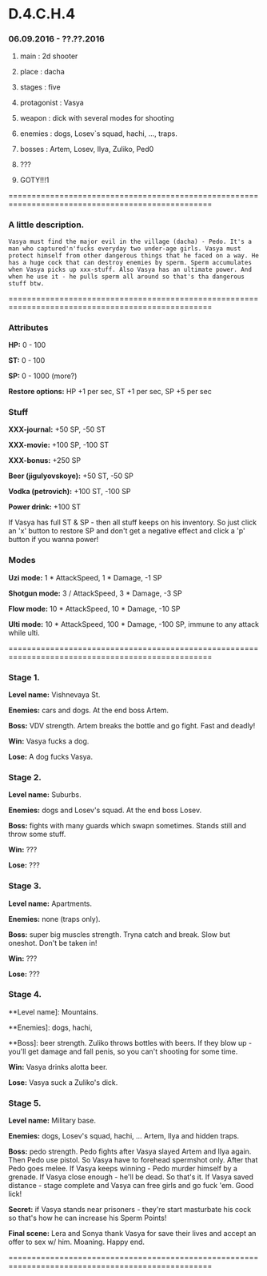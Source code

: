 D.4.C.H.4
=========

### 06.09.2016 - ??.??.2016

1. main : 2d shooter

2. place : dacha

3. stages : five

4. protagonist : Vasya 

5. weapon : dick with several modes for shooting

6. enemies : dogs, Losev`s squad, hachi, ..., traps.

7. bosses : Artem, Losev, Ilya, Zuliko, Ped0

8. ???

9. GOTY!!!1

==================================================================================================

### A little description.

`Vasya must find the major evil in the village (dacha) - Pedo. It's a man who captured'n'fucks
everyday two under-age girls. Vasya must protect himself from other dangerous things that he
faced on a way. He has a huge cock that can destroy enemies by sperm. Sperm accumulates when
Vasya picks up xxx-stuff. Also Vasya has an ultimate power. And when he use it - he pulls sperm
all around so that's tha dangerous stuff btw.`

==================================================================================================

### Attributes

**HP:** 0 - 100

**ST:** 0 - 100

**SP:** 0 - 1000 (more?)

**Restore options:** HP +1 per sec, ST +1 per sec, SP +5 per sec

### Stuff

**XXX-journal:** +50 SP, -50 ST

**XXX-movie:** +100 SP, -100 ST

**XXX-bonus:** +250 SP


**Beer (jigulyovskoye):** +50 ST, -50 SP

**Vodka (petrovich):** +100 ST, -100 SP

**Power drink:** +100 ST

If Vasya has full ST & SP - then all stuff keeps on his inventory. So just click an 'x' button
to restore SP and don't get a negative effect and click a 'p' button if you wanna power!

### Modes

**Uzi mode:** 1 * AttackSpeed, 1 * Damage, -1 SP

**Shotgun mode:** 3 / AttackSpeed, 3 * Damage, -3 SP

**Flow mode:** 10 * AttackSpeed, 10 * Damage, -10 SP

**Ulti mode:** 10 * AttackSpeed, 100 * Damage, -100 SP, immune to any attack while ulti.

==================================================================================================

### Stage 1.

**Level name:** Vishnevaya St.

**Enemies:** cars and dogs. At the end boss Artem.

**Boss:** VDV strength. Artem breaks the bottle and go fight. Fast and deadly!

**Win:** Vasya fucks a dog.

**Lose:** A dog fucks Vasya.

### Stage 2.

**Level name:** Suburbs.

**Enemies:** dogs and Losev's squad. At the end boss Losev.

**Boss:** fights with many guards which swapn sometimes. Stands still and throw some stuff.

**Win:** ???

**Lose:** ???

### Stage 3.

**Level name:** Apartments.

**Enemies:** none (traps only).

**Boss:** super big muscles strength. Tryna catch and break. Slow but oneshot. Don't be taken in!

**Win:** ???

**Lose:** ???

### Stage 4.

**Level name]: Mountains.

**Enemies]: dogs, hachi, 

**Boss]: beer strength. Zuliko throws bottles with beers. If they blow up - you'll get damage
and fall penis, so you can't shooting for some time.

**Win:** Vasya drinks alotta beer.

**Lose:** Vasya suck a Zuliko's dick.

### Stage 5.

**Level name:** Military base.

**Enemies:** dogs, Losev's squad, hachi, ... Artem, Ilya and hidden traps.

**Boss:** pedo strength. Pedo fights after Vasya slayed Artem and Ilya again. Then Pedo use pistol.
So Vasya have to forehead spermshot only. After that Pedo goes melee. If Vasya keeps winning -
Pedo murder himself by a grenade. If Vasya close enough - he'll be dead. So that's it. If Vasya
saved distance - stage complete and Vasya can free girls and go fuck 'em. Good lick!

**Secret:** if Vasya stands near prisoners - they're start masturbate his cock so that's how he can
increase his Sperm Points! 

**Final scene:** Lera and Sonya thank Vasya for save their lives and accept an offer to sex w/ him.
Moaning. Happy end.

==================================================================================================
